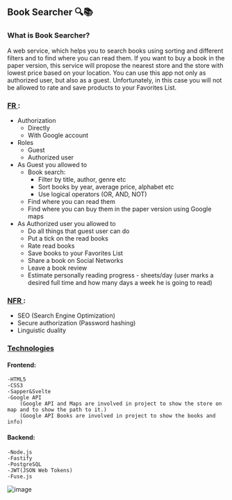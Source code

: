 ## Book Searcher 🔍📚

### What is Book Searcher?

A web service, which helps you to search books using sorting and different filters and to find where you can read them. If you want to buy a book in the paper version, this service will propose the nearest store and the store with lowest price based on your location. You can use this app not only as authorized user, but also as a guest. Unfortunately, in this case you will not be allowed to rate and save products to your Favorites List.

### <ins> FR </ins>:

- Authorization
  - Directly
  - With Google account
- Roles
  - Guest
  - Authorized user
- As Guest you allowed to
  - Book search:
    - Filter by title, author, genre etc
    - Sort books by year, average price, alphabet etc
    - Use logical operators (OR, AND, NOT)
  - Find where you can read them
  - Find where you can buy them in the paper version using Google maps
- As Authorized user you allowed to
  - Do all things that guest user can do
  - Put a tick on the read books
  - Rate read books
  - Save books to your Favorites List
  - Share a book on Social Networks
  - Leave a book review
  - Estimate personally reading progress - sheets/day (user marks a desired full time and how many days a week he is going to read)

### <ins> NFR </ins>:

- SEO (Search Engine Optimization)
- Secure authorization (Password hashing)
- Linguistic duality

### <ins> Technologies </ins>

#### Frontend:

    -HTML5
    -CSS3
    -Sapper&Svelte
    -Google API
        (Google API and Maps are involved in project to show the store on map and to show the path to it.)
        (Google API Books are involved in project to show the books and info)

#### Backend:

    -Node.js
    -Fastify
    -PostgreSQL
    -JWT(JSON Web Tokens)
    -Fuse.js

![image](https://drive.google.com/uc?export=view&id=1oBZwB-OxBLn_Tcyvn3yBC8dUCLKHa-aA)
